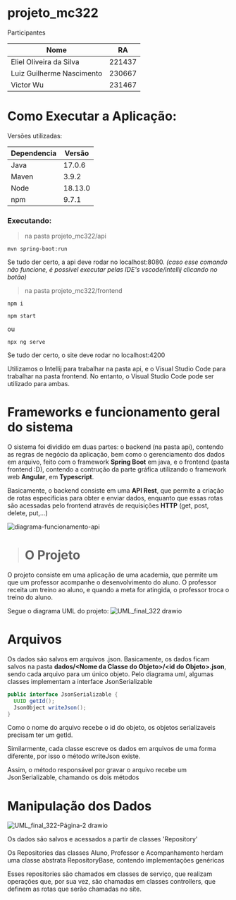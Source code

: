 # projeto_mc322
Participantes
  <table>
      <thead>
          <tr>
              <th>Nome</th>
              <th>RA</th>
          </tr>
      </thead>
      <tbody>
          <tr>
              <td>Eliel Oliveira da Silva</td>
              <td>221437</td>
          </tr>
          <tr>
              <td>Luiz Guilherme Nascimento</td>
              <td>230667</td>
          </tr>
          <tr>
              <td>Victor Wu</td>
              <td>231467</td>
          </tr>
      </tbody>
  </table>

# Como Executar a Aplicação:

Versões utilizadas:

  <table>
      <thead>
          <tr>
              <th>Dependencia</th>
              <th>Versão</th>
          </tr>
      </thead>
      <tbody>
          <tr>
              <td>Java</td>
              <td>17.0.6</td>
          </tr>
          <tr>
              <td>Maven</td>
              <td>3.9.2</td>
          </tr>
          <tr>
              <td>Node</td>
              <td>18.13.0</td>
          </tr>
          <tr>
              <td>npm</td>
              <td>9.7.1</td>
          </tr>
      </tbody>
  </table>

### Executando:

> na pasta projeto_mc322/api
```
mvn spring-boot:run
```

Se tudo der certo, a api deve rodar no localhost:8080. <i>(caso esse comando não funcione, é possível executar pelas IDE's vscode/intellij clicando no botão)</i>


> na pasta projeto_mc322/frontend
```
npm i
```
```
npm start
```
ou
```
npx ng serve
```

Se tudo der certo, o site deve rodar no localhost:4200

Utilizamos o Intellij para trabalhar na pasta api, e o Visual Studio Code para trabalhar na pasta frontend. No entanto, o Visual Studio Code pode ser utilizado para ambas.
  
# Frameworks e funcionamento geral do sistema
O sistema foi dividido em duas partes: o backend (na pasta api), contendo as regras de negócio da aplicação, bem como o gerenciamento dos dados em arquivo, feito com o framework <b>Spring Boot</b> em java, e o frontend (pasta frontend :D), contendo a contrução da parte gráfica utilizando o framework web <b>Angular</b>, em <b>Typescript</b>.

Basicamente, o backend consiste em uma <b>API Rest</b>, que permite a criação de rotas especificias para obter e enviar dados, enquanto que essas rotas são acessadas pelo frontend através de requisições <b>HTTP</b> (get, post, delete, put,...)

![diagrama-funcionamento-api](https://github.com/LuizGuilhermeNascimento/projeto_mc322/assets/52840354/5b44c84e-6f7b-498a-91cc-943636ac9155)

 
 
># O Projeto
O projeto consiste em uma aplicação de uma academia, que permite um que um professor acompanhe o desenvolvimento do aluno. O professor receita um treino ao aluno, e quando a meta for atingida, o professor troca o treino do aluno.

Segue o diagrama UML do projeto:
![UML_final_322 drawio](https://github.com/LuizGuilhermeNascimento/projeto_mc322/assets/52840354/0f2cad45-95db-4d02-b177-d678ac64e46d)

# Arquivos

Os dados são salvos em arquivos .json. Basicamente, os dados ficam salvos na pasta <b>dados/<Nome da Classe do Objeto\>/<id do Objeto\>.json</b>, sendo cada arquivo para um único objeto.
Pelo diagrama uml, algumas classes implementam a interface JsonSerializable
```java
public interface JsonSerializable {
  UUID getId();
  JsonObject writeJson();
}
```
Como o nome do arquivo recebe o id do objeto, os objetos serializaveis precisam ter um getId. 

Similarmente, cada classe escreve os dados em arquivos de uma forma diferente, por isso o método writeJson existe.

Assim, o método responsável por gravar o arquivo recebe um JsonSerializable, chamando os dois métodos


# Manipulação dos Dados
![UML_final_322-Página-2 drawio](https://github.com/LuizGuilhermeNascimento/projeto_mc322/assets/52840354/e9dfd50b-b39d-49bc-b590-af69537aa5d4)

Os dados são salvos e acessados a partir de classes 'Repository'

Os Repositories das classes Aluno, Professor e Acompanhamento herdam uma classe abstrata RepositoryBase, contendo implementações genéricas

Esses repositories são chamados em classes de serviço, que realizam operações que, por sua vez, são chamadas em classes controllers, que definem as rotas que serão chamadas no site.
